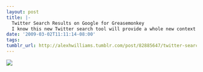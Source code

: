 ```yaml
---
layout: post
title: |-
  Twitter Search Results on Google for Greasemonkey
  I know this new Twitter search tool will provide a whole new context for my Google search. As I said on Twitter, heh, this is one of the best new discovery tools of the new year.
date: '2009-03-02T11:11:14-08:00'
tags: 
tumblr_url: http://alexhwilliams.tumblr.com/post/82885647/twitter-search-results-on-google-for-greasemonkey
---
```

<img src="http://www.tumblr.com/photo/1280/alexhwilliams/82885647/1/EXq6qISREkl2n5o2kZRNk7Kg"/>
